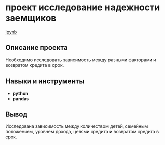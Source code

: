 # проект исследование надежности заемщиков


[ipynb](https://github.com/evrab222/My_projects/blob/master/Проект%20исследование%20надежности%20заемщиков/P1_Portfolio.ipynb)

## Описание проекта

Необходимо исследовать зависимость между разными факторами и возвратом кредита в срок.


## Навыки и инструменты

- **python**
- **pandas**


## Вывод

Исследована зависимость между количеством детей, семейным положением, уровнем дохода, целями кредита и возвратом кредита в срок. 